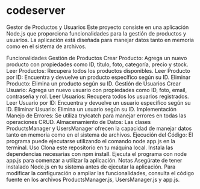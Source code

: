 # codeserver
Gestor de Productos y Usuarios
Este proyecto consiste en una aplicación Node.js que proporciona funcionalidades para la gestión de productos y usuarios. La aplicación está diseñada para manejar datos tanto en memoria como en el sistema de archivos.

Funcionalidades
Gestión de Productos
Crear Producto: Agrega un nuevo producto con propiedades como ID, título, foto, categoría, precio y stock.
Leer Productos: Recupera todos los productos disponibles.
Leer Producto por ID: Encuentra y devuelve un producto específico según su ID.
Eliminar Producto: Elimina un producto según su ID.
Gestión de Usuarios
Crear Usuario: Agrega un nuevo usuario con propiedades como ID, foto, email, contraseña y rol.
Leer Usuarios: Recupera todos los usuarios registrados.
Leer Usuario por ID: Encuentra y devuelve un usuario específico según su ID.
Eliminar Usuario: Elimina un usuario según su ID.
Implementación
Manejo de Errores: Se utiliza try/catch para manejar errores en todas las operaciones CRUD.
Almacenamiento de Datos: Las clases ProductsManager y UsersManager ofrecen la capacidad de manejar datos tanto en memoria como en el sistema de archivos.
Ejecución del Código: El programa puede ejecutarse utilizando el comando node app.js en la terminal.
Uso
Clona este repositorio en tu máquina local.
Instala las dependencias necesarias con npm install.
Ejecuta el programa con node app.js para comenzar a utilizar la aplicación.
Notas
Asegúrate de tener instalado Node.js en tu sistema antes de ejecutar la aplicación.
Para modificar la configuración o ampliar las funcionalidades, consulta el código fuente en los archivos ProductsManager.js, UsersManager.js y app.js.
